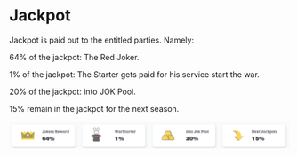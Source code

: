 # Jackpot

​Jackpot is paid out to the entitled parties. Namely:

64% of the jackpot: The Red Joker. 

1% of the jackpot: The Starter gets paid for his service  start the war. 

20% of the jackpot: into JOK Pool. 

15% remain in the jackpot for the next season.

![](../.gitbook/assets/jackpot.png)

